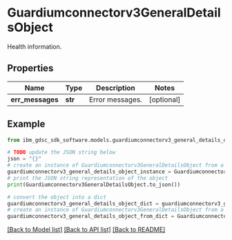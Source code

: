 # Guardiumconnectorv3GeneralDetailsObject

Health information.

## Properties

Name | Type | Description | Notes
------------ | ------------- | ------------- | -------------
**err_messages** | **str** | Error messages. | [optional] 

## Example

```python
from ibm_gdsc_sdk_software.models.guardiumconnectorv3_general_details_object import Guardiumconnectorv3GeneralDetailsObject

# TODO update the JSON string below
json = "{}"
# create an instance of Guardiumconnectorv3GeneralDetailsObject from a JSON string
guardiumconnectorv3_general_details_object_instance = Guardiumconnectorv3GeneralDetailsObject.from_json(json)
# print the JSON string representation of the object
print(Guardiumconnectorv3GeneralDetailsObject.to_json())

# convert the object into a dict
guardiumconnectorv3_general_details_object_dict = guardiumconnectorv3_general_details_object_instance.to_dict()
# create an instance of Guardiumconnectorv3GeneralDetailsObject from a dict
guardiumconnectorv3_general_details_object_from_dict = Guardiumconnectorv3GeneralDetailsObject.from_dict(guardiumconnectorv3_general_details_object_dict)
```
[[Back to Model list]](../README.md#documentation-for-models) [[Back to API list]](../README.md#documentation-for-api-endpoints) [[Back to README]](../README.md)


